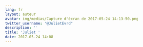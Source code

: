 ```yaml
---
lang: fr
layout: auteur
avatar: img/medias/Capture d'écran de 2017-05-24 14-13-50.png
twitter_username: "@JulietEvrd"
description: ''
title: 'Juliet '
date: 2017-05-24 14:08
---
```

